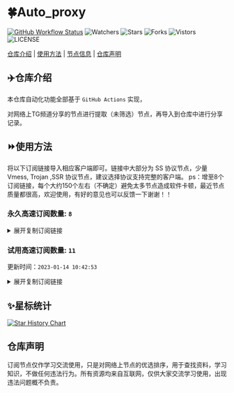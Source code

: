 # 🍀Auto_proxy
[![GitHub Workflow Status](https://img.shields.io/github/workflow/status/w1770946466/Auto_proxy/sub_merge?label=sub_merge)](https://github.com/w1770946466/Auto_proxy/actions/workflows/main.yml) 
![Watchers](https://img.shields.io/github/watchers/w1770946466/Auto_proxy) ![Stars](https://img.shields.io/github/stars/w1770946466/Auto_proxy) ![Forks](https://img.shields.io/github/forks/w1770946466/Auto_proxy) ![Vistors](https://visitor-badge.laobi.icu/badge?page_id=w1770946466.Auto_proxy) ![LICENSE](https://img.shields.io/badge/license-CC%20BY--SA%204.0-green.svg)

[仓库介绍](https://github.com/w1770946466/Auto_proxy#仓库介绍) | [使用方法](https://github.com/w1770946466/Auto_proxy#使用方法) | [节点信息](https://github.com/w1770946466/Auto_proxy#节点信息) | [仓库声明](https://github.com/w1770946466/Auto_proxy#仓库声明)

## ✈️仓库介绍
本仓库自动化功能全部基于 `GitHub Actions` 实现，

对网络上TG频道分享的节点进行提取（未筛选）节点，再导入到仓库中进行分享记录。

## ⏩使用方法
将以下订阅链接导入相应客户端即可。链接中大部分为 SS 协议节点，少量 Vmess, Trojan ,SSR 协议节点，建议选择协议支持完整的客户端。
ps：增至8个订阅链接，每个大约150个左右（不确定）避免太多节点造成软件卡顿，最近节点质量都很高，欢迎使用，有好的意见也可以反馈一下谢谢！！

### 永久高速订阅数量: `8`

<details>
  <summary>展开复制订阅链接</summary>

  
- [多协议Base64编码](https://raw.githubusercontent.com/w1770946466/Auto_proxy/main/Long_term_subscription1)
`https://raw.githubusercontent.com/w1770946466/Auto_proxy/main/Long_term_subscription_num`
`节点总数: 545`

- [多协议Base64编码](https://raw.githubusercontent.com/w1770946466/Auto_proxy/main/Long_term_subscription1)
`https://raw.githubusercontent.com/w1770946466/Auto_proxy/main/Long_term_subscription1`
`合并节点总数: 69`

- [多协议Base64编码](https://raw.githubusercontent.com/w1770946466/Auto_proxy/main/Long_term_subscription2)
`https://raw.githubusercontent.com/w1770946466/Auto_proxy/main/Long_term_subscription2`
`合并节点总数: 69`

- [多协议Base64编码](https://raw.githubusercontent.com/w1770946466/Auto_proxy/main/Long_term_subscription3)
`https://raw.githubusercontent.com/w1770946466/Auto_proxy/main/Long_term_subscription3`
`合并节点总数: 69`

- [多协议Base64编码](https://raw.githubusercontent.com/w1770946466/Auto_proxy/main/Long_term_subscription4)
`https://raw.githubusercontent.com/w1770946466/Auto_proxy/main/Long_term_subscription4`
`合并节点总数: 69`

- [多协议Base64编码](https://raw.githubusercontent.com/w1770946466/Auto_proxy/main/Long_term_subscription5)
`https://raw.githubusercontent.com/w1770946466/Auto_proxy/main/Long_term_subscription5`
`合并节点总数: 69`

- [多协议Base64编码](https://raw.githubusercontent.com/w1770946466/Auto_proxy/main/Long_term_subscription6)
`https://raw.githubusercontent.com/w1770946466/Auto_proxy/main/Long_term_subscription6`
`合并节点总数: 69`

- [多协议Base64编码](https://raw.githubusercontent.com/w1770946466/Auto_proxy/main/Long_term_subscription7)
`https://raw.githubusercontent.com/w1770946466/Auto_proxy/main/Long_term_subscription7`
`合并节点总数: 69`

- [多协议Base64编码](https://raw.githubusercontent.com/w1770946466/Auto_proxy/main/Long_term_subscription8)
`https://raw.githubusercontent.com/w1770946466/Auto_proxy/main/Long_term_subscription8`
`合并节点总数: 62`

- [clash订阅](https://raw.githubusercontent.com/w1770946466/Auto_proxy/main/Long_term_subscription2.yaml)
`https://raw.githubusercontent.com/w1770946466/Auto_proxy/main/Long_term_subscription1.yaml`


- [clash订阅](https://raw.githubusercontent.com/w1770946466/Auto_proxy/main/Long_term_subscription2.yaml)
`https://raw.githubusercontent.com/w1770946466/Auto_proxy/main/Long_term_subscription2.yaml`


- [clash订阅](https://raw.githubusercontent.com/w1770946466/Auto_proxy/main/Long_term_subscription3.yaml)
`https://raw.githubusercontent.com/w1770946466/Auto_proxy/main/Long_term_subscription3.yaml`
  
</details>

### 试用高速订阅数量: `11`
更新时间：`2023-01-14 10:42:53`


<details>
  <summary>展开复制订阅链接</summary>  








































































































































































































































































































































































































































































































































































































































































































































































































































































































































































































































































































































































































































































































































































































































































































































































































































































































































































































































































































































































































































































































































































































































































































































































































































































































































































































































































































































































































































































































































































































































































































































































































































































































































































































































































































































































































































































































































































































































































































































































































































































































































































































































































































































>试用订阅：
`https://www.dgycom.com/api/v1/client/subscribe?token=7353b9a888ec512aaba80cf6725e6767`




>试用订阅：
`https://fastestcloud.xyz/api/v1/client/subscribe?token=886713e9ad7aead2e24bec4e6a1db315`




>试用订阅：
`https://feiniaoyun.top/api/v1/client/subscribe?token=d2c4a12b6ca56ee05ea56d4e941582a3`




>试用订阅：
`https://cloud.hhygj.xyz/api/v1/client/subscribe?token=741120056f4f6630dd65c76309ba685d`




>试用订阅：
`https://user.bafang.vip/api/v1/client/subscribe?token=a8ca8e103e4b5afc1f1247d9ab831342`




>试用订阅：
`https://www.ckcloud.xyz/api/v1/client/subscribe?token=b82566871ada973f28af4ef2300cdcda`




>试用订阅：
`http://hneko.xyz/api/v1/client/subscribe?token=35cf93cc8a3fadb0aad732ad33f55cd3`




>试用订阅：
`https://fastestcloud.xyz/api/v1/client/subscribe?token=70852bb3d0a8e1cd05eab1b0dfa95433`




>试用订阅：
`https://www.ckcloud.xyz/api/v1/client/subscribe?token=3c1275b3a3805357aff0a3146c0be654`




>试用订阅：
`https://fastestcloud.xyz/api/v1/client/subscribe?token=f2e0979b3d81a2cc6fb2d4ab008fbee9`




>试用订阅：
`https://www.ckcloud.xyz/api/v1/client/subscribe?token=04aa0c79be5b968f1a1819ebc40d54a4`



</details>

## ✨星标统计
[![Star History Chart](https://api.star-history.com/svg?repos=w1770946466/Auto_proxy&type=Date)](https://star-history.com/#w1770946466/Auto_proxy&Date)



## 仓库声明
订阅节点仅作学习交流使用，只是对网络上节点的优选排序，用于查找资料，学习知识，不做任何违法行为。所有资源均来自互联网，仅供大家交流学习使用，出现违法问题概不负责。
